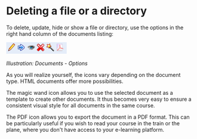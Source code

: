 # Deleting a file or a directory

To delete, update, hide or show a file or directory, use the options in the right hand column of the documents listing:

![](../../.gitbook/assets/images45%20%282%29.png)

_Illustration: Documents - Options_

As you will realize yourself, the icons vary depending on the document type. HTML documents offer more possibilities.

The magic wand icon allows you to use the selected document as a template to create other documents. It thus becomes very easy to ensure a consistent visual style for all documents in the same course.

The PDF icon allows you to export the document in a PDF format. This can be particularly useful if you wish to read your course in the train or the plane, where you don't have access to your e-learning platform.

